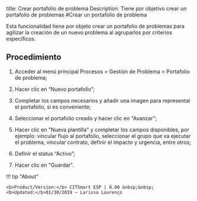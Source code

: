 title: Crear portafolio de problema
Description: Tiene por objetivo crear un portafolio de problemas
#Crear un portafolio de problema


Esta funcionalidad tiene por objeto crear un portafolio de problemas para agilizar la creación
de un nuevo problema al agruparlos por criterios específicos.

Procedimiento
------------

1.  Acceder al menú principal Procesos \>
    Gestión de Problema \> Portafolio de problema;

2.  Hacer clic en “Nuevo portafolio”;

3.  Completar los campos necesarios y añadir una imagen para represental el
    portafolio, si es conveniente;

4.  Seleccionar el portafolio creado y hacer clic en "Avanzar";

5.  Hacer clic en "Nueva plantilla" y completar los campos disponibles, por ejemplo:
    vincular flujo al portafolio, seleccionar el grupo que va ejecutar el problema, vincular
    contrato, definir el impacto y urgencia, entre otros;

6.  Definir el status “Activo”;

7.  Hacer clic en "Guardar".  

!!! tip "About"

    <b>Product/Version:</b> CITSmart ESP | 8.00 &nbsp;&nbsp;
    <b>Updated:</b>01/30/2019 – Larissa Lourenço

